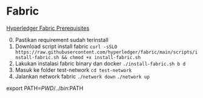 # Fabric

[Hyperledger Fabric Prerequisites](https://hyperledger-fabric.readthedocs.io/en/latest/prereqs.html)

0. Pastikan requirement sudah terinstall
1. Download script install fabric `curl -sSLO https://raw.githubusercontent.com/hyperledger/fabric/main/scripts/install-fabric.sh && chmod +x install-fabric.sh`
2. Lakukan instalasi fabric binary dan docker `./install-fabric.sh b d`
3. Masuk ke folder test-network `cd test-network`
4. Jalankan network fabric `./network down` `./network up`

export PATH=${PWD}/../bin:$PATH
